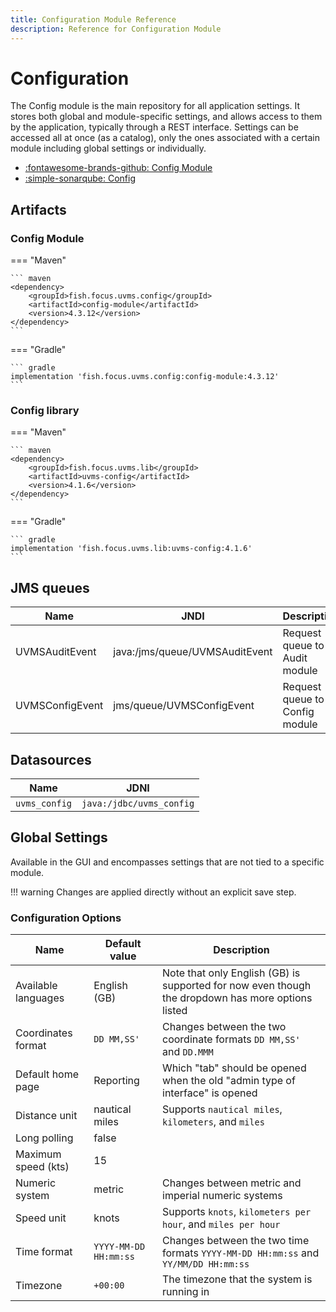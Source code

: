```yaml
---
title: Configuration Module Reference
description: Reference for Configuration Module
---
```


# Configuration

The Config module is the main repository for all application settings. It
stores both global and module-specific settings, and allows access to them by
the application, typically through a REST interface. Settings can be accessed
all at once (as a catalog), only the ones associated with a certain module
including global settings or individually.

* [:fontawesome-brands-github: Config Module](https://github.com/FocusFish/UVMS-ConfigModule)
* [:simple-sonarqube: Config](https://sonarcloud.io/project/overview?id=fish.focus.uvms.config%3Aconfig)

## Artifacts

### Config Module

=== "Maven"

    ``` maven
    <dependency>
        <groupId>fish.focus.uvms.config</groupId>
        <artifactId>config-module</artifactId>
        <version>4.3.12</version>
    </dependency>
    ```

=== "Gradle"

    ``` gradle
    implementation 'fish.focus.uvms.config:config-module:4.3.12'
    ```

### Config library

=== "Maven"

    ``` maven
    <dependency>
        <groupId>fish.focus.uvms.lib</groupId>
        <artifactId>uvms-config</artifactId>
        <version>4.1.6</version>
    </dependency>
    ```

=== "Gradle"

    ``` gradle
    implementation 'fish.focus.uvms.lib:uvms-config:4.1.6'
    ```

## JMS queues

| Name | JNDI | Description |
| --- | --- | --- |
| UVMSAuditEvent | java:/jms/queue/UVMSAuditEvent | Request queue to Audit module |
| UVMSConfigEvent | jms/queue/UVMSConfigEvent | Request queue to Config module |

## Datasources

| Name | JDNI |
| ---- | ---- |
| `uvms_config`| `java:/jdbc/uvms_config` |

## Global Settings

Available in the GUI and encompasses settings that are not tied to a specific
module.

!!! warning
    Changes are applied directly without an explicit save step.

### Configuration Options

| Name | Default value | Description |
| --- | --- | --- |
| Available languages | English (GB) | Note that only English (GB) is supported for now even though the dropdown has more options listed |
| Coordinates format | `DD MM,SS'` | Changes between the two coordinate formats `DD MM,SS'` and `DD.MMM` |
| Default home page | Reporting | Which "tab" should be opened when the old "admin type of interface" is opened |
| Distance unit | nautical miles | Supports `nautical miles`, `kilometers`, and `miles` |
| Long polling | false | |
| Maximum speed (kts) | 15 | |
| Numeric system | metric | Changes between metric and imperial numeric systems |
| Speed unit | knots | Supports `knots`, `kilometers per hour`, and `miles per hour` |
| Time format | `YYYY-MM-DD HH:mm:ss` | Changes between the two time formats `YYYY-MM-DD HH:mm:ss` and `YY/MM/DD HH:mm:ss` |
| Timezone | `+00:00` | The timezone that the system is running in |

